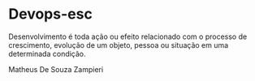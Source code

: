 # Devops-esc

Desenvolvimento é toda ação ou efeito relacionado com o processo de crescimento, evolução de um objeto, pessoa ou situação em uma determinada condição.

Matheus De Souza Zampieri
